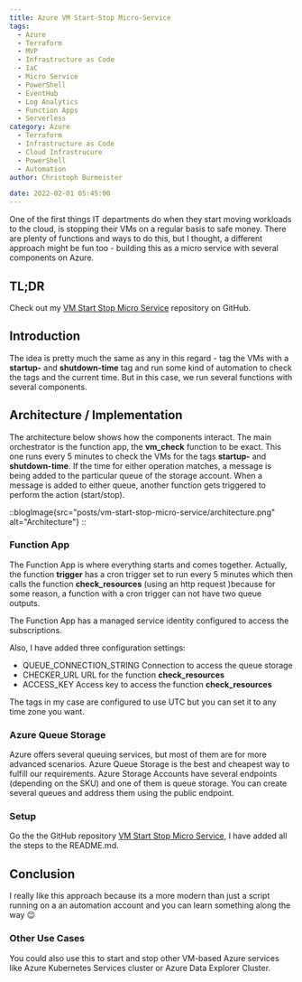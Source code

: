```yaml
---
title: Azure VM Start-Stop Micro-Service
tags:
  - Azure
  - Terraform
  - MVP
  - Infrastructure as Code
  - IaC
  - Micro Service
  - PowerShell
  - EventHub
  - Log Analytics
  - Function Apps
  - Serverless
category: Azure
  - Terraform
  - Infrastructure as Code
  - Cloud Infrastrucure
  - PowerShell
  - Automation
author: Christoph Burmeister

date: 2022-02-01 05:45:00
---
```


One of the first things IT departments do when they start moving workloads to the cloud, is stopping their VMs on a regular basis to safe money. There are plenty of functions and ways to do this, but I thought, a different approach might be fun too - building this as a micro service with several components on Azure.

<!-- more -->
<!-- toc -->

## TL;DR

Check out my [VM Start Stop Micro Service](https://github.com/chrburmeister/vm-start-stop-micro-service) repository on GitHub.

## Introduction

The idea is pretty much the same as any in this regard - tag the VMs with a **startup-** and **shutdown-time** tag and run some kind of automation to check the tags and the current time.
But in this case, we run several functions with several components.

## Architecture / Implementation

The architecture below shows how the components interact. The main orchestrator is the function app, the **vm_check** function to be exact. This one runs every 5 minutes to check the VMs for the tags **startup-** and **shutdown-time**. If the time for either operation matches, a message is being added to the particular queue of the storage account. When a message is added to either queue, another function gets triggered to perform the action (start/stop).

::blogImage{src="posts/vm-start-stop-micro-service/architecture.png" alt="Architecture"}
::

### Function App

The Function App is where everything starts and comes together. Actually, the function **trigger** has a cron trigger set to run every 5 minutes which then calls the function **check_resources** (using an http request )because for some reason, a function with a cron trigger can not have two queue outputs.

The Function App has a managed service identity configured to access the subscriptions.

Also, I have added three configuration settings:

- QUEUE_CONNECTION_STRING
  Connection to access the queue storage
- CHECKER_URL
  URL for the function **check_resources**
- ACCESS_KEY
  Access key to access the function **check_resources**

The tags in my case are configured to use UTC but you can set it to any time zone you want.

### Azure Queue Storage

Azure offers several queuing services, but most of them are for more advanced scenarios. Azure Queue Storage is the best and cheapest way to fulfill our requirements.
Azure Storage Accounts have several endpoints (depending on the SKU) and one of them is queue storage. You can create several queues and address them using the public endpoint.

### Setup

Go the the GitHub repository [VM Start Stop Micro Service](https://github.com/chrburmeister/vm-start-stop-micro-service), I have added all the steps to the README.md.

## Conclusion

I really like this approach because its a more modern than just a script running on a an automation account and you can learn something along the way :wink:

### Other Use Cases

You could also use this to start and stop other VM-based Azure services like Azure Kubernetes Services cluster or Azure Data Explorer Cluster.
